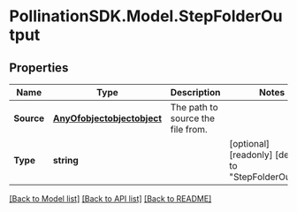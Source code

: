 
# PollinationSDK.Model.StepFolderOutput

## Properties

Name | Type | Description | Notes
------------ | ------------- | ------------- | -------------
**Source** | [**AnyOfobjectobjectobject**](AnyOfobjectobjectobject.md) | The path to source the file from. | 
**Type** | **string** |  | [optional] [readonly] [default to "StepFolderOutput"]

[[Back to Model list]](../README.md#documentation-for-models)
[[Back to API list]](../README.md#documentation-for-api-endpoints)
[[Back to README]](../README.md)

